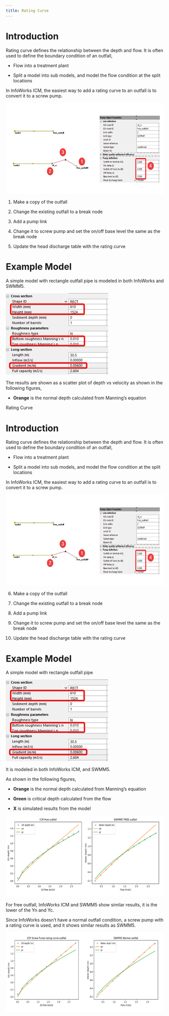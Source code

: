 ```yaml
---
title: Rating Curve
---
```


# Introduction

Rating curve defines the relationship between the depth and flow. It is often used to define the boundary condition of an outfall,

- Flow into a treatment plant

- Split a model into sub models, and model the flow condition at the split locations

In InfoWorks ICM, the easiest way to add a rating curve to an outfall is to convert it to a screw pump.

<img src="./media/image1.png" style="width:6.5in;height:3in" alt="A screenshot of a diagram Description automatically generated" />

1.  Make a copy of the outfall

2.  Change the existing outfall to a break node

3.  Add a pump link

4.  Change it to screw pump and set the on/off base level the same as the break node

5.  Update the head discharge table with the rating curve

# Example Model

A simple model with rectangle outfall pipe is modeled in both InfoWorks and SWMM5.

<img src="./media/image2.png" style="width:3.38499in;height:2.69758in" alt="A screenshot of a computer Description automatically generated" />

The results are shown as a scatter plot of depth vs velocity as shown in the following figures,

- **Orange** is the normal depth calculated from Manning’s equation

Rating Curve

# Introduction

Rating curve defines the relationship between the depth and flow. It is often used to define the boundary condition of an outfall,

- Flow into a treatment plant

- Split a model into sub models, and model the flow condition at the split locations

In InfoWorks ICM, the easiest way to add a rating curve to an outfall is to convert it to a screw pump.

<img src="./media/image1.png" style="width:6.5in;height:3in" alt="A screenshot of a diagram Description automatically generated" />

6.  Make a copy of the outfall

7.  Change the existing outfall to a break node

8.  Add a pump link

9.  Change it to screw pump and set the on/off base level the same as the break node

10. Update the head discharge table with the rating curve

# Example Model

A simple model with rectangle outfall pipe

<img src="./media/image2.png" style="width:3.38499in;height:2.69758in" alt="A screenshot of a computer Description automatically generated" />

It is modeled in both InfoWorks ICM, and SWMM5.

As shown in the following figures,

- **Orange** is the normal depth calculated from Manning’s equation

- **Green** is critical depth calculated from the flow

- **X** is simulated results from the model

<img src="./media/image3.png" style="width:6.5in;height:2.67708in" alt="A comparison of a graph Description automatically generated with medium confidence" />

For free outfall, InfoWorks ICM and SWMM5 show similar results, it is the lower of the Yn and Yc.

Since InfoWorks doesn’t have a normal outfall condition, a screw pump with a rating curve is used, and it shows similar results as SWMM5.

<img src="./media/image4.png" style="width:6.5in;height:2.62222in" alt="A comparison of a diagram Description automatically generated with medium confidence" />
